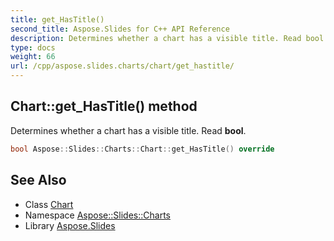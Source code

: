 ```yaml
---
title: get_HasTitle()
second_title: Aspose.Slides for C++ API Reference
description: Determines whether a chart has a visible title. Read bool.
type: docs
weight: 66
url: /cpp/aspose.slides.charts/chart/get_hastitle/
---
```

## Chart::get_HasTitle() method


Determines whether a chart has a visible title. Read **bool**.

```cpp
bool Aspose::Slides::Charts::Chart::get_HasTitle() override
```

## See Also

* Class [Chart](./)
* Namespace [Aspose::Slides::Charts](../)
* Library [Aspose.Slides](../../)